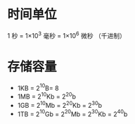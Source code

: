 


# 时间单位
1 秒 = 1×10$^3$ 毫秒 = 1×10$^6$ 微秒 （千进制）

# 存储容量
- 1KB = 2$^1$$^0$B= 8
- 1MB = 2$^1$$^0$Kb = 2$^2$$^0$b
- 1GB = 2$^1$$^0$Mb = 2$^2$$^0$Kb = 2$^3$$^0$b
- 1TB = 2$^1$$^0$Gb = 2$^2$$^0$Mb = 2$^3$$^0$Kb = 2$^4$$^0$b
<!--stackedit_data:
eyJoaXN0b3J5IjpbLTE1OTQzOTEzNDgsMzQ0MDkwNTU5XX0=
-->